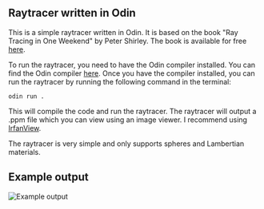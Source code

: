 ## Raytracer written in Odin
This is a simple raytracer written in Odin. It is based on the book "Ray Tracing in One Weekend" by Peter Shirley. The book is available for free [here](https://raytracing.github.io/books/RayTracingInOneWeekend.html).

To run the raytracer, you need to have the Odin compiler installed. You can find the Odin compiler [here](https://odin.handmade.network/). Once you have the compiler installed, you can run the raytracer by running the following command in the terminal:

```
odin run .
```

This will compile the code and run the raytracer. The raytracer will output a .ppm file which you can view using an image viewer. I recommend using [IrfanView](https://www.irfanview.com/).

The raytracer is very simple and only supports spheres and Lambertian materials.

## Example output
![Example output](out.ppm)
